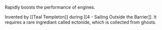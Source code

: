 Rapidly boosts the performance of engines.

Invented by [[Teal Templeton]] during [[4 - Sailing Outside the Barrier]]. It requires a rare ingrediant called ectonide, which is collected from ghosts. 